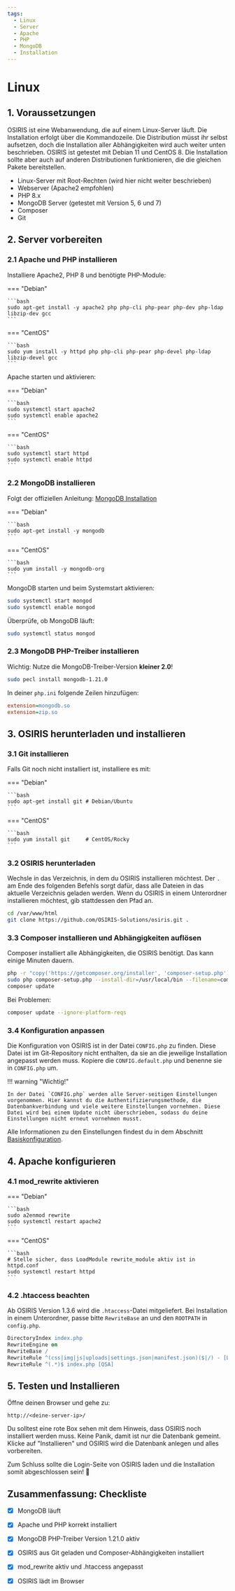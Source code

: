 ```yaml
---
tags:
  - Linux
  - Server
  - Apache
  - PHP
  - MongoDB
  - Installation
---
```


# Linux

## 1. Voraussetzungen

OSIRIS ist eine Webanwendung, die auf einem Linux-Server läuft. Die Installation erfolgt über die Kommandozeile. Die Distribution müsst ihr selbst aufsetzen, doch die Installation aller Abhängigkeiten wird auch weiter unten beschrieben. OSIRIS ist getestet mit Debian 11 und CentOS 8. Die Installation sollte aber auch auf anderen Distributionen funktionieren, die die gleichen Pakete bereitstellen.
 
* Linux-Server mit Root-Rechten (wird hier nicht weiter beschrieben)
* Webserver (Apache2 empfohlen)
* PHP 8.x
* MongoDB Server (getestet mit Version 5, 6 und 7)
* Composer
* Git


## 2. Server vorbereiten

### 2.1 Apache und PHP installieren 


Installiere Apache2, PHP 8 und benötigte PHP-Module:

=== "Debian"

    ```bash
    sudo apt-get install -y apache2 php php-cli php-pear php-dev php-ldap libzip-dev gcc
    ```

=== "CentOS"

    ```bash
    sudo yum install -y httpd php php-cli php-pear php-devel php-ldap libzip-devel gcc
    ```

Apache starten und aktivieren:


=== "Debian"

    ```bash
    sudo systemctl start apache2
    sudo systemctl enable apache2
    ```

=== "CentOS"

    ```bash
    sudo systemctl start httpd
    sudo systemctl enable httpd
    ```

### 2.2 MongoDB installieren



 Folgt der offiziellen Anleitung:
 [MongoDB Installation](https://www.mongodb.com/docs/manual/administration/install-on-linux/)



=== "Debian"

    ```bash
    sudo apt-get install -y mongodb
    ```

=== "CentOS"

    ```bash
    sudo yum install -y mongodb-org
    ```

MongoDB starten und beim Systemstart aktivieren:

```bash
sudo systemctl start mongod
sudo systemctl enable mongod
```

Überprüfe, ob MongoDB läuft:

```bash
sudo systemctl status mongod
```

### 2.3 MongoDB PHP-Treiber installieren

Wichtig: Nutze die MongoDB-Treiber-Version **kleiner 2.0**!
 

```bash
sudo pecl install mongodb-1.21.0
```

In deiner `php.ini` folgende Zeilen hinzufügen:


```ini
extension=mongodb.so
extension=zip.so
```

## 3. OSIRIS herunterladen und installieren


### 3.1 Git installieren

Falls Git noch nicht installiert ist, installiere es mit:


=== "Debian"

    ```bash
    sudo apt-get install git # Debian/Ubuntu
    ```

=== "CentOS"

    ```bash
    sudo yum install git     # CentOS/Rocky
    ```

### 3.2 OSIRIS herunterladen

Wechsle in das Verzeichnis, in dem du OSIRIS installieren möchtest. Der `.` am Ende des folgenden Befehls sorgt dafür, dass alle Dateien in das aktuelle Verzeichnis geladen werden. Wenn du OSIRIS in einem Unterordner installieren möchtest, gib stattdessen den Pfad an.

```bash
cd /var/www/html
git clone https://github.com/OSIRIS-Solutions/osiris.git .
```

### 3.3 Composer installieren und Abhängigkeiten auflösen

Composer installiert alle Abhängigkeiten, die OSIRIS benötigt. Das kann einige Minuten dauern.

```bash
php -r "copy('https://getcomposer.org/installer', 'composer-setup.php');"
sudo php composer-setup.php --install-dir=/usr/local/bin --filename=composer
composer update
```

Bei Problemen:

```bash
composer update --ignore-platform-reqs
```

### 3.4 Konfiguration anpassen


Die Konfiguration von OSIRIS ist in der Datei `CONFIG.php` zu finden. Diese Datei ist im Git-Repository nicht enthalten, da sie an die jeweilige Installation angepasst werden muss. Kopiere die `CONFIG.default.php` und benenne sie in `CONFIG.php` um.



!!! warning "Wichtig!"

    In der Datei `CONFIG.php` werden alle Server-seitigen Einstellungen vorgenommen. Hier kannst du die Authentifizierungsmethode, die Datenbankverbindung und viele weitere Einstellungen vornehmen. Diese Datei wird bei einem Update nicht überschrieben, sodass du deine Einstellungen nicht erneut vornehmen musst.

Alle Informationen zu den Einstellungen findest du in dem Abschnitt [Basiskonfiguration](../configure/index.md).
 
## 4. Apache konfigurieren


### 4.1 mod\_rewrite aktivieren


=== "Debian"

    ```bash
    sudo a2enmod rewrite
    sudo systemctl restart apache2
    ```

=== "CentOS"

    ```bash
    # Stelle sicher, dass LoadModule rewrite_module aktiv ist in httpd.conf
    sudo systemctl restart httpd
    ```

### 4.2 .htaccess beachten


Ab OSIRIS Version 1.3.6 wird die `.htaccess`-Datei mitgeliefert. Bei Installation in einem Unterordner, passe bitte `RewriteBase` an und den `ROOTPATH` in `config.php`.

```apache
DirectoryIndex index.php
RewriteEngine on
RewriteBase /
RewriteRule ^(css|img|js|uploads|settings.json|manifest.json)($|/) - [L]
RewriteRule ^(.*)$ index.php [QSA]
```

## 5. Testen und Installieren


Öffne deinen Browser und gehe zu:

```url
http://<deine-server-ip>/
```

Du solltest eine rote Box sehen mit dem Hinweis, dass OSIRIS noch installiert werden muss. Keine Panik, damit ist nur die Datenbank gemeint. Klicke auf "Installieren" und OSIRIS wird die Datenbank anlegen und alles vorbereiten.
 

Zum Schluss sollte die Login-Seite von OSIRIS laden und die Installation somit abgeschlossen sein! 🎉


## Zusammenfassung: Checkliste

- [X] MongoDB läuft
- [X] Apache und PHP korrekt installiert
- [X] MongoDB PHP-Treiber Version 1.21.0 aktiv
- [X] OSIRIS aus Git geladen und Composer-Abhängigkeiten installiert
- [X] mod\_rewrite aktiv und .htaccess angepasst
- [X] OSIRIS lädt im Browser



